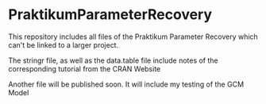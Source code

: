 # PraktikumParameterRecovery
This repository includes all files of the Praktikum Parameter Recovery which can't be linked to a larger project. 

The stringr file, as well as the data.table file include notes of the corresponding tutorial from the CRAN Website

Another file will be published soon. It will include my testing of the GCM Model
